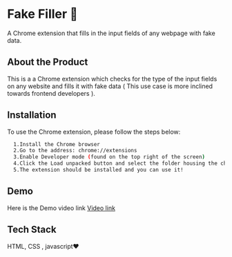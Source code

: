 
# Fake Filler 🎉

A Chrome extension that fills in the input fields of any webpage with fake data.
 
## About the Product
This is a a Chrome extension which checks for the type of the input fields on any website and fills it with fake data ( This use case is more inclined towards frontend developers ).

## Installation

To use the Chrome extension, please follow the steps below:



```bash
  1.Install the Chrome browser
  2.Go to the address: chrome://extensions
  3.Enable Developer mode (found on the top right of the screen)
  4.Click the Load unpacked button and select the folder housing the chrome extension
  5.The extension should be installed and you can use it!
```
    
## Demo

Here is the Demo video link 
[Video link](https://www.loom.com/share/9ea2a5f2e2c44e8aa6e39a58e66686bd)

  
## Tech Stack

HTML, CSS , javascript❤


  
